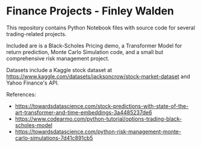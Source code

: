 # Finance Projects - Finley Walden

This repository contains Python Notebook files with source code for several trading-related projects.

Included are is a Black-Scholes Pricing demo, a Transformer Model for return prediction, Monte Carlo Simulation code, and a small but comprehensive risk management project. 

Datasets include a Kaggle stock dataset at https://www.kaggle.com/datasets/jacksoncrow/stock-market-dataset and Yahoo Finance's API.

References: 
  * https://towardsdatascience.com/stock-predictions-with-state-of-the-art-transformer-and-time-embeddings-3a4485237de6
  * https://www.codearmo.com/python-tutorial/options-trading-black-scholes-model
  * https://towardsdatascience.com/python-risk-management-monte-carlo-simulations-7d41c891cb5

